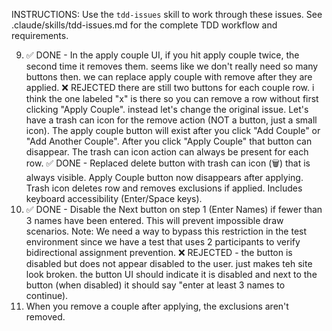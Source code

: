 INSTRUCTIONS: Use the `tdd-issues` skill to work through these issues.
See .claude/skills/tdd-issues.md for the complete TDD workflow and requirements.

9. ✅ DONE - In the apply couple UI, if you hit apply couple twice, the second time it removes
    them. seems like we don't really need so many buttons then. we can replace
    apply couple with remove after they are applied. ❌ REJECTED there are
    still two buttons for each couple row. i think the one labeled "x" is there
    so you can remove a row without first clicking "Apply Couple". instead
    let's change the original issue. Let's have a trash can icon for the remove
    action (NOT a button, just a small icon). The apply couple button will
    exist after you click "Add Couple" or "Add Another Couple". After you click
    "Apply Couple" that button can disappear. The trash can icon action can
    always be present for each row. ✅ DONE - Replaced delete button with trash
    can icon (🗑️) that is always visible. Apply Couple button now disappears
    after applying. Trash icon deletes row and removes exclusions if applied.
    Includes keyboard accessibility (Enter/Space keys).
14. ✅ DONE - Disable the Next button on step 1 (Enter Names) if fewer than 3 names have
    been entered. This will prevent impossible draw scenarios. Note: We need a
    way to bypass this restriction in the test environment since we have a test
    that uses 2 participants to verify bidirectional assignment prevention.
    ❌ REJECTED - the button is disabled but does not appear disabled to the
    user. just makes teh site look broken. the button UI should indicate it is
    disabled and next to the button (when disabled) it should say "enter at
    least 3 names to continue).
15. When you remove a couple after applying, the exclusions aren't removed.
